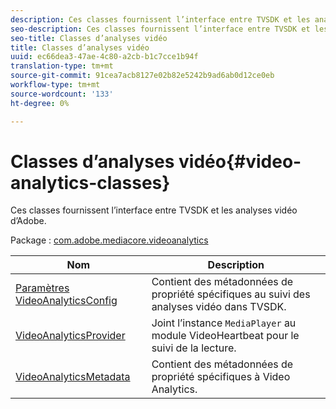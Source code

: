 ```yaml
---
description: Ces classes fournissent l’interface entre TVSDK et les analyses vidéo d’Adobe.
seo-description: Ces classes fournissent l’interface entre TVSDK et les analyses vidéo d’Adobe.
seo-title: Classes d’analyses vidéo
title: Classes d’analyses vidéo
uuid: ec66dea3-47ae-4c80-a2cb-b1c7cce1b94f
translation-type: tm+mt
source-git-commit: 91cea7acb8127e02b82e5242b9ad6ab0d12ce0eb
workflow-type: tm+mt
source-wordcount: '133'
ht-degree: 0%

---
```



# Classes d’analyses vidéo{#video-analytics-classes}

Ces classes fournissent l’interface entre TVSDK et les analyses vidéo d’Adobe.

Package : [com.adobe.mediacore.videoanalytics](https://help.adobe.com/en_US/primetime/api/psdk/asdoc-dhls_1.4/com/adobe/mediacore/videoanalytics/package-detail.html)

| Nom | Description |
|---|---|
| [Paramètres VideoAnalyticsConfig](https://help.adobe.com/en_US/primetime/api/psdk/asdoc-dhls_1.4/com/adobe/mediacore/videoanalytics/VideoAnalyticsConfigParameters.html) | Contient des métadonnées de propriété spécifiques au suivi des analyses vidéo dans TVSDK. |
| [VideoAnalyticsProvider](https://help.adobe.com/en_US/primetime/api/psdk/asdoc-dhls_1.4/com/adobe/mediacore/videoanalytics/VideoAnalyticsProvider.html) | Joint l’instance `MediaPlayer` au module VideoHeartbeat pour le suivi de la lecture. |
| [VideoAnalyticsMetadata](https://help.adobe.com/en_US/primetime/api/psdk/asdoc-dhls_1.4/com/adobe/mediacore/videoanalytics/VideoAnalyticsMetadata.html) | Contient des métadonnées de propriété spécifiques à Video Analytics. |